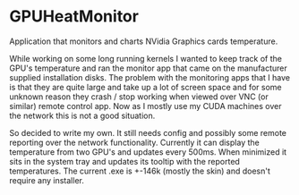 # GPUHeatMonitor
Application that monitors and charts NVidia Graphics cards temperature.

While working on some long running kernels I wanted to keep track of the GPU's temperature and ran the monitor app that came on the manufacturer supplied installation disks. The problem with the monitoring apps that I have is that they are quite large and take up a lot of screen space and for some unknown reason they crash / stop working when viewed over VNC (or similar) remote control app.  Now as I mostly use my CUDA machines over the network this is not a good situation.

So decided to write my own. It still needs config and possibly some remote reporting over the network functionality. Currently it can display the temperature from two GPU's and updates every 500ms. When minimized it sits in the system tray and updates its tooltip with the reported temperatures. The current .exe is +-146k (mostly the skin) and doesn't require any installer.
